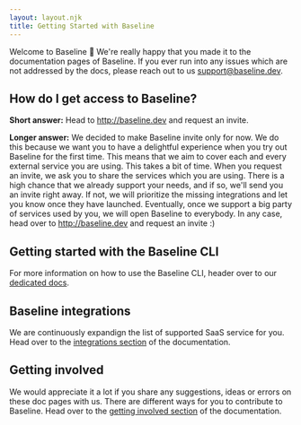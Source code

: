 ```yaml
---
layout: layout.njk
title: Getting Started with Baseline
---
```


Welcome to Baseline 🎉 We're really happy that you made it to the documentation pages of Baseline. 
If you ever run into any issues which are not addressed by the docs, please reach out to us [support@baseline.dev](mailto:support@baseline.dev).  

## How do I get access to Baseline?

**Short answer:** 
Head to http://baseline.dev and request an invite.

**Longer answer:** 
We decided to make Baseline invite only for now. 
We do this because we want you to have a delightful experience when you try out Baseline for the first time.
This means that we aim to cover each and every external service you are using. This takes a bit of time. 
When you request an invite, we ask you to share the services which you are using. 
There is a high chance that we already support your needs, and if so, we'll send you an invite right away.
If not, we will prioritize the missing integrations and let you know once they have launched.
Eventually, once we support a big party of services used by you, we will open Baseline to everybody.
In any case, head over to http://baseline.dev and request an invite :)

## Getting started with the Baseline CLI

For more information on how to use the Baseline CLI, header over to our [dedicated docs](/getting-started/cli.html).

## Baseline integrations

We are continuously expandign the list of supported SaaS service for you. Head over to the [integrations section](/integrations/index.html) of the documentation.

## Getting involved

We would appreciate it a lot if you share any suggestions, ideas or errors on these doc pages with us.
There are different ways for you to contribute to Baseline. Head over to the [getting involved section](/getting-involved/index.html) of the documentation.